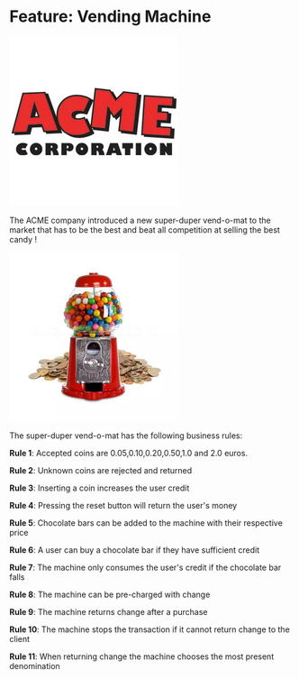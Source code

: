 # Feature: Vending Machine

![ACME](images/acme.png)

The ACME company introduced a new super-duper vend-o-mat to the market that has to be the best and beat all competition at selling the best candy !

![Vending machine](images/vending.png)

The super-duper vend-o-mat has the following business rules:

**Rule 1**: Accepted coins are 0.05,0.10,0.20,0.50,1.0 and 2.0 euros.

**Rule 2**: Unknown coins are rejected and returned

**Rule 3**: Inserting a coin increases the user credit

**Rule 4**: Pressing the reset button will return the user's money

**Rule 5**: Chocolate bars can be added to the machine with their respective price

**Rule 6**: A user can buy a chocolate bar if they have sufficient credit

**Rule 7**: The machine only consumes the user's credit if the chocolate bar falls

**Rule 8**: The machine can be pre-charged with change

**Rule 9**: The machine returns change after a purchase

**Rule 10**: The machine stops the transaction if it cannot return change to the client

**Rule 11**: When returning change the machine chooses the most present denomination
